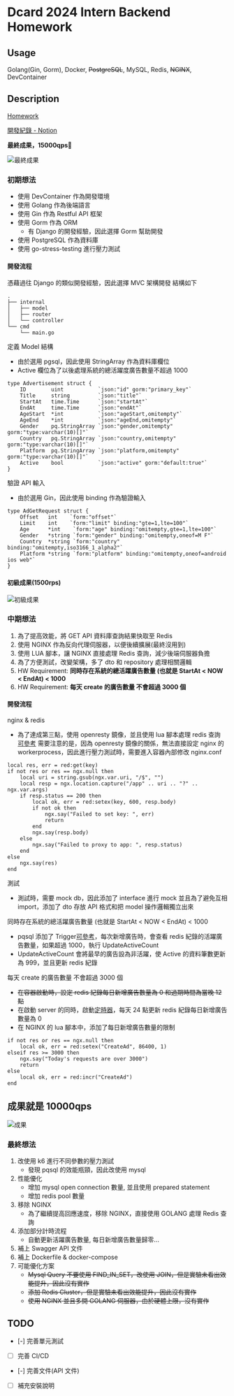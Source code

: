 # Dcard 2024 Intern Backend Homework

## Usage

Golang(Gin, Gorm), Docker, ~~PostgreSQL~~, MySQL, Redis, ~~NGINX~~, DevContainer

## Description

[Homework](https://drive.google.com/file/d/1dnDiBDen7FrzOAJdKZMDJg479IC77_zT/view)

[開發紀錄 - Notion](https://www.notion.so/9229affad7904f708413dc0084278e10?v=8e06f638ba244fd694a703e2eef3c113&pvs=4)

**最終成果，15000qps🥳**

![最終成果](./images/15000qps.png)

### 初期想法

- 使用 DevContainer 作為開發環境
- 使用 Golang 作為後端語言
- 使用 Gin 作為 Restful API 框架
- 使用 Gorm 作為 ORM
  - 有 Django 的開發經驗，因此選擇 Gorm 幫助開發
- 使用 PostgreSQL 作為資料庫
- 使用 go-stress-testing 進行壓力測試

#### 開發流程

憑藉過往 Django 的類似開發經驗，因此選擇 MVC 架構開發
結構如下

```
.
├── internal
│   ├── model
│   ├── router
│   └── controller
└── cmd
    └── main.go
```

定義 Model 結構

- 由於選用 pgsql，因此使用 StringArray 作為資料庫欄位
- Active 欄位為了以後處理系統的總活躍度廣告數量不超過 1000

```
type Advertisement struct {
    ID        uint           `json:"id" gorm:"primary_key"`
    Title     string         `json:"title"`
    StartAt   time.Time      `json:"startAt"`
    EndAt     time.Time      `json:"endAt"`
    AgeStart  *int           `json:"ageStart,omitempty"`
    AgeEnd    *int           `json:"ageEnd,omitempty"`
    Gender    pq.StringArray `json:"gender,omitempty" gorm:"type:varchar(10)[]"`
    Country   pq.StringArray `json:"country,omitempty" gorm:"type:varchar(10)[]"`
    Platform  pq.StringArray `json:"platform,omitempty" gorm:"type:varchar(10)[]"`
    Active    bool           `json:"active" gorm:"default:true"`
}
```

驗證 API 輸入

- 由於選用 Gin，因此使用 binding 作為驗證輸入

```
type AdGetRequest struct {
    Offset   int    `form:"offset"`
    Limit    int    `form:"limit" binding:"gte=1,lte=100"`
    Age      *int    `form:"age" binding:"omitempty,gte=1,lte=100"`
    Gender   *string `form:"gender" binding:"omitempty,oneof=M F"`
    Country  *string `form:"country" binding:"omitempty,iso3166_1_alpha2"`
    Platform *string `form:"platform" binding:"omitempty,oneof=android ios web"`
}
```

#### 初級成果(1500rps)

![初級成果](./images/1500rps.png)

### 中期想法

1. 為了提高效能，將 GET API 資料庫查詢結果快取至 Redis
2. 使用 NGINX 作為反向代理伺服器，以便後續擴展(最終沒用到)
3. 使用 LUA 腳本，讓 NGINX 直接處理 Redis 查詢，減少後端伺服器負擔
4. 為了方便測試，改變架構，多了 dto 和 repository 處理相關邏輯
5. HW Requirement: **同時存在系統的總活躍廣告數量 (也就是 StartAt < NOW < EndAt) < 1000**
6. HW Requirement: **每天 create 的廣告數量 不會超過 3000 個**

#### 開發流程

nginx & redis

- 為了達成第三點，使用 openresty 鏡像，並且使用 lua 腳本處理 redis 查詢 [可參考](./nginx/default.conf)
  需要注意的是，因為 openresty 鏡像的關係，無法直接設定 nginx 的 workerprocess，因此進行壓力測試時，需要進入容器內部修改 nginx.conf

```
local res, err = red:get(key)
if not res or res == ngx.null then
    local uri = string.gsub(ngx.var.uri, "/$", "")
    local resp = ngx.location.capture("/app" .. uri .. "?" .. ngx.var.args)
    if resp.status == 200 then
        local ok, err = red:setex(key, 600, resp.body)
        if not ok then
            ngx.say("Failed to set key: ", err)
            return
        end
        ngx.say(resp.body)
    else
        ngx.say("Failed to proxy to app: ", resp.status)
    end
else
    ngx.say(res)
end
```

測試

- 測試時，需要 mock db，因此添加了 interface 進行 mock
  並且為了避免互相 import，添加了 dto 存放 API 格式和把 model 操作邏輯獨立出來

同時存在系統的總活躍廣告數量 (也就是 StartAt < NOW < EndAt) < 1000

- pqsql 添加了 Trigger[可參考](./pg_sql/set_trigger.sql)，每次新增廣告時，會查看 redis 紀錄的活躍廣告數量，如果超過 1000，執行 UpdateActiveCount
- UpdateActiveCount 會將最早的廣告設為非活躍，使 Active 的資料筆數更新為 999，並且更新 redis 紀錄

每天 create 的廣告數量 不會超過 3000 個

- ~~在容器啟動時，設定 redis 紀錄每日新增廣告數量為 0 和過期時間為當晚 12 點~~
- 在啟動 server 的同時，啟動[定時器](./internal/utils/timer.go)，每天 24 點更新 redis 紀錄每日新增廣告數量為 0
- 在 NGINX 的 lua 腳本中，添加了每日新增廣告數量的限制

```
if not res or res == ngx.null then
    local ok, err = red:setex("CreateAd", 86400, 1)
elseif res >= 3000 then
    ngx.say("Today's requests are over 3000")
    return
else
    local ok, err = red:incr("CreateAd")
end
```

## 成果就是 10000qps

![成果](./images/10000rps.png)

### 最終想法

1. 改使用 k6 進行不同參數的壓力測試
   - 發現 pqsql 的效能瓶頸，因此改使用 mysql
2. 性能優化
   - 增加 mysql open connection 數量, 並且使用 prepared statement
   - 增加 redis pool 數量
3. 移除 NGINX
   - 為了繼續提高回應速度，移除 NGINX，直接使用 GOLANG 處理 Redis 查詢
4. 添加部分計時流程
   - 自動更新活躍廣告數量, 每日新增廣告數量歸零...
5. 補上 Swagger API 文件
6. 補上 Dockerfile & docker-compose
7. 可能優化方案
   - ~~Mysql Query 不要使用 FIND_IN_SET，改使用 JOIN，但是實驗未看出效能提升，因此沒有實作~~
   - ~~添加 Redis Cluster，但是實驗未看出效能提升，因此沒有實作~~
   - ~~使用 NGINX 並且多開 GOLANG 伺服器，由於硬體上限，沒有實作~~

## TODO

- [-] 完善單元測試
- [ ] 完善 CI/CD
- [-] 完善文件(API 文件)
- [ ] 補充安裝說明
